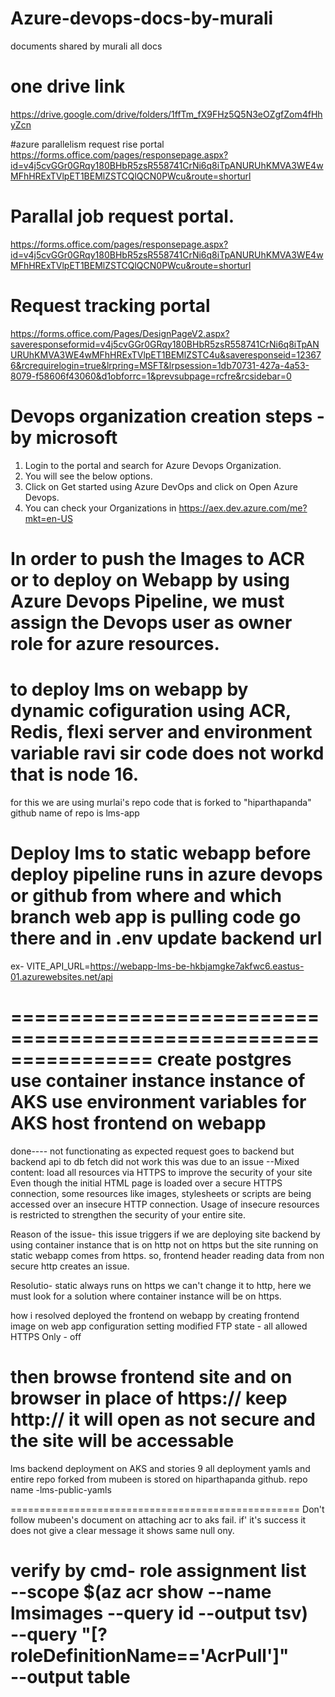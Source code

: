 # Azure-devops-docs-by-murali
documents shared by murali all docs
# one drive link
https://drive.google.com/drive/folders/1ffTm_fX9FHz5Q5N3eOZgfZom4fHhyZcn

#azure parallelism request rise portal
https://forms.office.com/pages/responsepage.aspx?id=v4j5cvGGr0GRqy180BHbR5zsR558741CrNi6q8iTpANURUhKMVA3WE4wMFhHRExTVlpET1BEMlZSTCQlQCN0PWcu&route=shorturl

# Parallal job request portal.
https://forms.office.com/pages/responsepage.aspx?id=v4j5cvGGr0GRqy180BHbR5zsR558741CrNi6q8iTpANURUhKMVA3WE4wMFhHRExTVlpET1BEMlZSTCQlQCN0PWcu&route=shorturl

# Request tracking portal
https://forms.office.com/Pages/DesignPageV2.aspx?saveresponseformid=v4j5cvGGr0GRqy180BHbR5zsR558741CrNi6q8iTpANURUhKMVA3WE4wMFhHRExTVlpET1BEMlZSTC4u&saveresponseid=123676&rcrequirelogin=true&lrpring=MSFT&lrpsession=1db70731-427a-4a53-8079-f58606f43060&d1obforrc=1&prevsubpage=rcfre&rcsidebar=0

# Devops organization creation steps - by microsoft
1. Login to the portal and search for Azure Devops Organization.
2. You will see the below options.
3. Click on Get started using Azure DevOps and click on Open Azure Devops.
4. You can check your Organizations in https://aex.dev.azure.com/me?mkt=en-US

# In order to push the Images to ACR or to deploy on Webapp by using Azure Devops Pipeline, we must assign the Devops user as owner role for azure resources.

# to deploy lms on webapp by dynamic cofiguration using ACR, Redis, flexi server and environment variable ravi sir code does not workd that is node 16.
for this we are using murlai's repo code that is forked to "hiparthapanda" github name of repo is lms-app

# Deploy lms to static webapp before deploy pipeline runs in azure devops or github from where and which branch web app is pulling code go there and in .env update backend url 
ex- VITE_API_URL=https://webapp-lms-be-hkbjamgke7akfwc6.eastus-01.azurewebsites.net/api

================================================================
create postgres use container instance instance of AKS
use environment variables for AKS
host frontend on webapp
================================= 
done---- not functionating as expected request goes to backend but backend api to db fetch did not work 
this was due to an issue
--Mixed content: load all resources via HTTPS to improve the security of your site
Even though the initial HTML page is loaded over a secure HTTPS connection, some resources like images, stylesheets or scripts are being accessed over an insecure HTTP connection. Usage of insecure resources is restricted to strengthen the security of your entire site.

Reason of the issue-
this issue triggers if we are deploying site backend by using container instance that is on http not on https
but the site running on static webapp comes from https. so, frontend header reading data from non secure http creates an issue.

Resolutio-
static always runs on https we can't change it to http, here we must look for a solution where container instance will be on https.

how i resolved
deployed the frontend on webapp by creating frontend image
on web app configuration setting modified
FTP state - all allowed
HTTPS Only - off

then browse frontend site and on browser in place of https:// keep http://
it will open as not secure and the site will be accessable
=================================================================================

lms backend deployment on AKS and stories 9 all deployment yamls and entire repo forked from mubeen is stored on hiparthapanda github.
repo name -lms-public-yamls


==================================================
Don't follow mubeen's document on attaching acr to aks fail.
if' it's success it does not give a clear message it shows same null ony.

verify by cmd-
role assignment list \
  --scope $(az acr show --name lmsimages --query id --output tsv) \
  --query "[?roleDefinitionName=='AcrPull']" \
  --output table
==================================================
